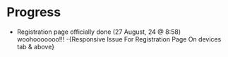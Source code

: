 # Progress

- Registration page officially done (27 August, 24 @ 8:58) woohooooooo!!!
-{Responsive Issue For Registration Page On devices  tab & above}